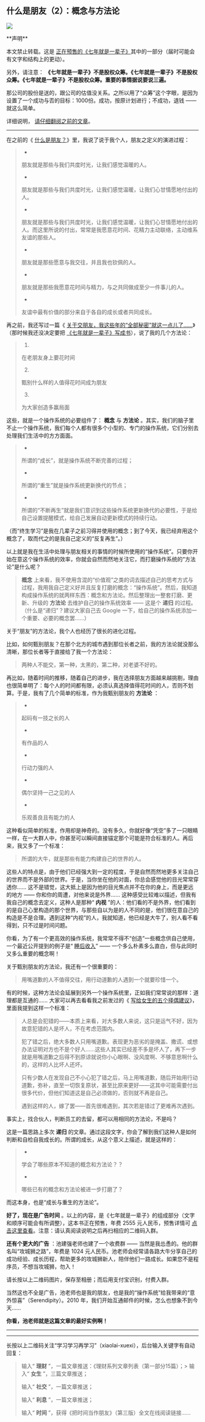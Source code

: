 ## 什么是朋友（2）：概念与方法论
 ![](http://mmbiz.qpic.cn/mmbiz/BDcu2rMySicqicHAYYbMGl3xoIxVVtUnJEFic8UxEldtnpicVOrXP4LxUv6z9mlibwsJb2iaB9eRhKCqdUdvb4YwsJicQ/640?wx_fmt=jpeg&wxfrom=5)
<head><meta http-equiv="Content-Type" content="text/html; charset=utf-8"></head>
 **声明**

本文禁止转载。这是 [正在预售的《七年就是一辈子》](http://mp.weixin.qq.com/s?__biz=MzAxNzI4MTMwMw==&mid=400660313&idx=1&sn=ab118961243d2a13fa75bb3a51a9ecb0&scene=21#wechat_redirect)其中的一部分（届时可能会有文字和结构上的更动）。

另外，请注意： **《七年就是一辈子》不是股权众筹。《七年就是一辈子》不是股权众筹。《七年就是一辈子》不是股权众筹。重要的事情据说要说三遍。**

那公司的股份是送的，跟公司的估值没关系。之所以用了“众筹”这个字眼，是因为设置了一个成功与否的目标：1000份。成功，按原计划进行；不成功，退钱 —— 就这么简单。

详细说明， [请仔细翻阅之前的文章](http://mp.weixin.qq.com/s?__biz=MzAxNzI4MTMwMw==&mid=400660313&idx=1&sn=ab118961243d2a13fa75bb3a51a9ecb0&scene=21#wechat_redirect)。

* * *

在之前的《 [什么是朋友？](http://mp.weixin.qq.com/s?__biz=MzAxNzI4MTMwMw==&mid=400738999&idx=1&sn=a8256339161ccc3eceae6d2ba80061fc&scene=21#wechat_redirect)》里，我说了说于我个人，朋友之定义的演进过程：

> - 
> 
> 朋友就是那些与我们共度时光，让我们感觉温暖的人。
> 
> - 
> 
> 朋友就是那些与我们共度时光，让我们感觉温暖，让我们心甘情愿地付出的人。
> 
> - 
> 
> 朋友就是那些与我们共度时光，让我们感觉温暖，让我们心甘情愿地付出的人。而这里所说的付出，常常是我愿意花时间、花精力主动联络，主动维系友谊的那些人。
> 
> - 
> 
> 朋友就是那些愿意与我交往，并且我也钦佩的人。
> 
> - 
> 
> 朋友就是那些我愿意花时间与精力，与之共同做成至少一件事儿的人。
> 
> - 
> 
> 友谊中最有价值的部分来自于各自的成长或者共同成长。

再之前，我还写过一篇《 [关于交朋友，我这些年的“全部秘密”就这一点儿了……](http://mp.weixin.qq.com/s?__biz=MzAxNzI4MTMwMw==&mid=400458147&idx=1&sn=cfebb14f985a2250d5d6ca4c576aa10b&scene=21#wechat_redirect)》（那时候我还没决定要把 [《七年就是一辈子》写成书](http://mp.weixin.qq.com/s?__biz=MzAxNzI4MTMwMw==&mid=400702197&idx=1&sn=2fceb48856007fa49c6557bcd17be8df&scene=21#wechat_redirect)），说了我的几个方法论：

> 1. 
> 
> 在老朋友身上要花时间
> 
> 2. 
> 
> 甄别什么样的人值得花时间成为朋友
> 
> 3. 
> 
> 为大家创造多赢局面

这些，就是一个操作系统的必要组件了： **概念** 与 **方法论** 。其实，我们的脑子里不止一个操作系统，我们每个人都有很多个小型的、专门的操作系统，它们分别去处理我们生活中的方方面面。

> - 
> 
> 所谓的“成长”，就是操作系统不断完善的过程；
> 
> - 
> 
> 所谓的“重生”就是操作系统更新换代的节点；
> 
> - 
> 
> 所谓的“不断再生”就是我们意识到这些操作系统更新换代的必要性，于是给自己设置提醒模式，给自己发展自动更新模式的持续行动。

（而“终生学习”是我在几辈子之前习得并使用的概念；到了今天，我已经弃用这个概念了，取而代之的是我自己定义的“反复再生”。）

以上就是我在生活中处理与朋友相关的事情的时候所使用的“操作系统”。只要你开始在意这个操作系统的效率，你就会自然而然地关注它，而打磨操作系统的“方法论”是什么呢？

> **概念** 上来看，我不使用含混的“价值观”之类的词去描述自己的思考方式与过程，我用我自己定义好并且反复打磨的概念：“操作系统”。然后，我知道构成操作系统的就两样东西：概念和方法论。然后整理出一整套打磨、更新、升级的 **方法论** 去维护自己的操作系统效率 —— 这是个 **递归** 的过程。（什么是“递归”？建议大家自己去 Google 一下，给自己的操作系统添加一个重要、必要的概念罢……）

关于“朋友”的方法论，我个人也经历了很长的进化过程。

比如，如何甄别朋友？在那个北方的城市遇到那位长者之前，我的方法论就没那么清晰，那位长者等于直接给了我一个方法论：

> 两种人不能交，第一种，太黑的，第二种，对老婆不好的。

再比如，随着时间的推移，随着自己的进步，我在选择朋友方面越来越挑剔，理由也很简单明了：每个人的时间都有限，必须认真选择值得花时间的人，否则不划算。于是，我有了几个简单的标准，作为我甄别朋友的 **方法论** ：

> - 
> 
> 起码有一技之长的人
> 
> - 
> 
> 有作品的人
> 
> - 
> 
> 行动力强的人
> 
> - 
> 
> 偶尔坚持一己之见的人
> 
> - 
> 
> 乐观善良且有能力的人

这种看似简单的标准，作用却是神奇的。没有多久，你就好像“凭空”多了一只眼睛一样，在一大群人中，你甚至可以瞬间直接锚定那个可能是符合标准的人。再后来，我又多了一个标准：

> 所谓的大牛，就是那些有能力构建自己的世界的人。

这些人的特点是，由于他们已经强大到一定的程度，于是自然而然地更多关注自己的世界而不是外部的世界。于是，当你坐在他的对面，你总会感觉他的目光常常穿透你…… 这不是错觉，这大抵上是因为他的目光焦点并不在你的身上，而是更远的地方 —— 你和你的周遭，对他来说是外界…… 这种感受比较难以描述，但我有我自己的概念去定义，这种人是那种“ **内视** ”的人：他们看的不是外界，他们看到的是自己心里构造的那个世界，与那些自以为是的人不同的是，他们很在意自己的构造是不是合理。遇到这种“内视”的人，我就知道，他已经是大牛了，别人看不看得到，只不过是时间问题。

你看，为了有一个更高效的操作系统，我常常不得不“创造”一些概念供自己使用，一个最近公开提到的例子是“ [睡后收入](http://mp.weixin.qq.com/s?__biz=MzAxNzI4MTMwMw==&mid=210912190&idx=1&sn=f5bee2b2750929ee0074efb8dfbe4cd1&scene=21#wechat_redirect)” —— 一个多么朴素多么直白，但与此同时又多么重要的概念啊！

关于甄别朋友的方法论，我还有一个很重要的：

> 用嘴道歉的人不值得交往，用行动道歉的人遇到一个就要珍惜一个。

有的时候，这种方法论会延展到另外一个操作系统里，正如我们常常说的那样：道理都是互通的…… 大家可以再去看看我之前发过的《 [写给女生的五个择偶建议](http://mp.weixin.qq.com/s?__biz=MzAxNzI4MTMwMw==&mid=210316058&idx=1&sn=a40364e7973711b79a81b069c73d72bf&scene=21#wechat_redirect)》，里面我提到这样一个标准：

> 人总是会犯错的——本质上来看，对大多数人来说，这只是运气不好，因为故意犯错的人是坏人，不在考虑范围内。
> 
> 犯了错之后，绝大多数人只用嘴道歉。表现更为恶劣的是掩盖、撒谎、或想办法证明对方也不是个好人……这些人其实已经差不多是坏人了，再下一步就是用嘴道歉之后得不到原谅就说你小心眼啊、没风度啊、不够意思啊什么的，这样的人比坏人还坏。
> 
> 只有少数人在发现自己不小心犯了错之后，马上用嘴道歉，随后开始用行动道歉，弥补，直至一切恢复原状，甚至比原来更好——这其中可能需要付出很多代价，但他们知道这是自己必须做的，否则就不再是自己。
> 
> 遇到这样的人，嫁了罢——首先很难遇到，其次若是错过了更难再次遇到。

事实上，找合伙人，判断员工的去留，都可以用相同的方法论，不是吗？

这是一篇思路上多次 **递归** 的文章。通过这段文字，你会了解到我们这种人是如何判断和自检自我成长的。所谓的成长，从这个意义上描述，就是这样的：

> - 
> 
> 学会了哪些原本不知道的概念和方法论？？
> 
> - 
> 
> 哪些已有的概念和方法论被进一步打磨了？

而这本身，也是“成长与重生的方法论”。

**好了，现在是广告时间** 。以上的内容，是《七年就是一辈子》的组成部分（文字和顺序可能会有所调整），这本书正在预售，年费 2555 元人民币，预售详情可 [点击这里查看](http://mp.weixin.qq.com/s?__biz=MzAxNzI4MTMwMw==&mid=400702197&idx=1&sn=2fceb48856007fa49c6557bcd17be8df&scene=21#wechat_redirect)。注意：请认真阅读说明之后再扫相应的二维码入群。

**还有个更大的广告** ：池建强老师也建了一个收费群 —— 当然是我怂恿的。他的群名叫“攻城狮之路”，年费是 1024 元人民币。池老师会经常请各路大牛分享自己的成功经验、成长历程，帮助更多的攻城狮新人，陪伴他们一路成长。如果您不是程序员，不想当攻城狮，勿入！



请长按以上二维码图片，保存至相册；而后用支付宝识别，付费入群。

当然这也不全是广告，池老师也是我的朋友，也是我的“操作系统”给我带来的“意外惊喜”（Serendipity）。2010 年，我们开始互通邮件的时候，怎么也想象不到今天……



**你看，池老师就是这篇文章的最好实例啊！**

* * *



* * *

长按以上二维码关注“学习学习再学习”（xiaolai-xuexi），后台输入关键字有自动回复：

> 输入“ **理财** ”，一篇文章推送：《理财系列文章列表（第一部分15篇）；> 输入“ **女生** ”，三篇文章推送；
> 
> 输入“ **社交** ”，一篇文章推送；
> 
> 输入“ **利息** ”，一篇文章推送；
> 
> 输入“ **时间** ”，获得《把时间当作朋友》（第三版）全文在线阅读链接……

